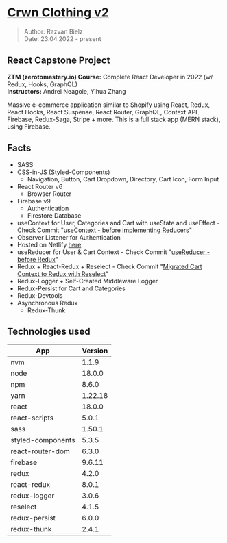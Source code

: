 # [Crwn Clothing v2](https://peppy-maamoul-2f70c4.netlify.app)

> Author: Razvan Bielz  
> Date: 23.04.2022 - present

## React Capstone Project
**ZTM (zerotomastery.io) Course:** Complete React Developer in 2022 (w/ Redux, Hooks, GraphQL)  
**Instructors:** Andrei Neagoie, Yihua Zhang  

Massive e-commerce application similar to Shopify using React, Redux, React Hooks, React Suspense, React Router, GraphQL, Context API, Firebase, Redux-Saga, Stripe + more. This is a full stack app (MERN stack), using Firebase.

## Facts
- SASS
- CSS-in-JS (Styled-Components)
  - Navigation, Button, Cart Dropdown, Directory, Cart Icon, Form Input
- React Router v6 
  - Browser Router
- Firebase v9
  - Authentication
  - Firestore Database
- useContext for User, Categories and Cart with useState and useEffect - Check Commit "[useContext - before implementing Reducers](https://github.com/darkresq14/crwn-clothing-v2/tree/5b3102e8b66aef7f36442b2d1d5952dd107cfc7b)"
- Observer Listener for Authentication
- Hosted on Netlify [here](https://peppy-maamoul-2f70c4.netlify.app)
- useReducer for User & Cart Context - Check Commit "[useReducer - before Redux](https://github.com/darkresq14/crwn-clothing-v2/tree/395ac4d0121dd4ea551e8357f776de59850306c9)"
- Redux + React-Redux + Reselect - Check Commit "[Migrated Cart Context to Redux with Reselect](https://github.com/darkresq14/crwn-clothing-v2/tree/c640018c72ef230a8ef5b44766425643128cf1b9)"
- Redux-Logger + Self-Created Middleware Logger
- Redux-Persist for Cart and Categories
- Redux-Devtools
- Asynchronous Redux
  - Redux-Thunk


## Technologies used

| App               | Version |
| ----------------- | ------- |
| nvm               | 1.1.9   |
| node              | 18.0.0  |
| npm               | 8.6.0   |
| yarn              | 1.22.18 |
| react             | 18.0.0  |
| react-scripts     | 5.0.1   |
| sass              | 1.50.1  |
| styled-components | 5.3.5   |
| react-router-dom  | 6.3.0   |
| firebase          | 9.6.11  |
| redux             | 4.2.0   |
| react-redux       | 8.0.1   |
| redux-logger      | 3.0.6   |
| reselect          | 4.1.5   |
| redux-persist     | 6.0.0   |
| redux-thunk       | 2.4.1   |